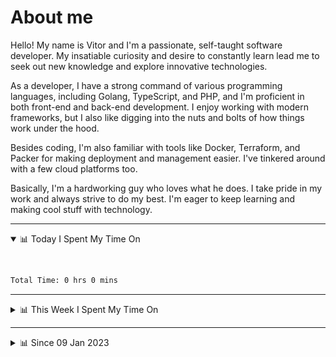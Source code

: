 # About me

Hello! My name is Vitor and I'm a passionate, self-taught software developer. My insatiable curiosity and desire to constantly learn lead me to seek out new knowledge and explore innovative technologies.

As a developer, I have a strong command of various programming languages, including Golang, TypeScript, and PHP, and I'm proficient in both front-end and back-end development. I enjoy working with modern frameworks, but I also like digging into the nuts and bolts of how things work under the hood.

Besides coding, I'm also familiar with tools like Docker, Terraform, and Packer for making deployment and management easier. I've tinkered around with a few cloud platforms too.

Basically, I'm a hardworking guy who loves what he does. I take pride in my work and always strive to do my best. I'm eager to keep learning and making cool stuff with technology.

---

<!-- ## 📊 Today I Spent My Time On -->

<details open>
<summary>📊 Today I Spent My Time On</summary>

&nbsp;

<!--DEVTIMER:TODAY:START-->


```txt
Total Time: 0 hrs 0 mins

```

<!--DEVTIMER:TODAY:END-->

</details>

---
<details>
<summary>📊 This Week I Spent My Time On</summary>

&nbsp;

<!--DEVTIMER:WEEK:START-->
<img align="center" width="32px" src="https://cdn.simpleicons.org/typescript/3178C6" alt="TypeScript" />&nbsp;&nbsp;&nbsp;<img align="center" width="32px" src="https://cdn.simpleicons.org/gnubash/fff" alt="Bash" />&nbsp;&nbsp;&nbsp;<img align="center" width="32px" src="https://cdn.simpleicons.org/vuedotjs/4FC08D" alt="Vue" />&nbsp;&nbsp;&nbsp;<img align="center" width="32px" src="https://cdn.simpleicons.org/carrd/fff" alt="JSON" />&nbsp;&nbsp;&nbsp;<img align="center" width="32px" src="https://cdn.simpleicons.org/css3/1572B6" alt="CSS" />&nbsp;&nbsp;&nbsp;<img align="center" width="32px" src="https://cdn.simpleicons.org/javascript/F7DF1E" alt="JavaScript" />&nbsp;&nbsp;&nbsp;

```txt
Total Time: 7 hrs 24 mins

TypeScript          4 hrs 46 mins   [================.........]    64.40 %
Bash                0 hrs 48 mins   [==.......................]    10.88 %
Vue                 0 hrs 44 mins   [==.......................]    10.00 %
SCSS                0 hrs 23 mins   [=........................]    5.24 %
JSON                0 hrs 15 mins   [.........................]    3.49 %
CSS                 0 hrs 7 mins    [.........................]    1.61 %
JavaScript          0 hrs 6 mins    [.........................]    1.39 %
XML                 0 hrs 4 mins    [.........................]    0.92 %
```

<!--DEVTIMER:WEEK:END-->
</details>

---


<details>
<summary>📊 Since 09 Jan 2023</summary>

&nbsp;

<!--DEVTIMER::START-->
<img align="center" width="32px" src="https://cdn.simpleicons.org/typescript/3178C6" alt="TypeScript" />&nbsp;&nbsp;&nbsp;<img align="center" width="32px" src="https://cdn.simpleicons.org/go/00ADD8" alt="Go" />&nbsp;&nbsp;&nbsp;<img align="center" width="32px" src="https://cdn.simpleicons.org/vuedotjs/4FC08D" alt="Vue" />&nbsp;&nbsp;&nbsp;<img align="center" width="32px" src="https://cdn.simpleicons.org/gnubash/fff" alt="Bash" />&nbsp;&nbsp;&nbsp;<img align="center" width="32px" src="https://cdn.simpleicons.org/yaml/fff" alt="YAML" />&nbsp;&nbsp;&nbsp;<img align="center" width="32px" src="https://cdn.simpleicons.org/carrd/fff" alt="JSON" />&nbsp;&nbsp;&nbsp;<img align="center" width="32px" src="https://cdn.simpleicons.org/markdown/fff" alt="Markdown" />&nbsp;&nbsp;&nbsp;<img align="center" width="32px" src="https://cdn.simpleicons.org/javascript/F7DF1E" alt="JavaScript" />&nbsp;&nbsp;&nbsp;<img align="center" width="32px" src="https://cdn.simpleicons.org/html5/E34F26" alt="HTML" />&nbsp;&nbsp;&nbsp;<img align="center" width="32px" src="https://cdn.simpleicons.org/css3/1572B6" alt="CSS" />&nbsp;&nbsp;&nbsp;<img align="center" width="32px" src="https://cdn.simpleicons.org/academia/fff" alt="Text" />&nbsp;&nbsp;&nbsp;

```txt
Total Time: 76 hrs 20 mins

TypeScript          41 hrs 45 mins  [=============............]    54.71 %
Go                  10 hrs 3 mins   [===......................]    13.16 %
Vue                 8 hrs 41 mins   [==.......................]    11.39 %
Bash                4 hrs 45 mins   [=........................]    6.22 %
YAML                3 hrs 12 mins   [=........................]    4.19 %
JSON                1 hrs 19 mins   [.........................]    1.73 %
Markdown            0 hrs 59 mins   [.........................]    1.28 %
JavaScript          0 hrs 56 mins   [.........................]    1.23 %
Docker              0 hrs 44 mins   [.........................]    0.96 %
SQL                 0 hrs 18 mins   [.........................]    0.39 %
HTML                0 hrs 15 mins   [.........................]    0.33 %
XML                 0 hrs 13 mins   [.........................]    0.27 %
CSS                 0 hrs 11 mins   [.........................]    0.25 %
Text                0 hrs 7 mins    [.........................]    0.14 %
```

<!--DEVTIMER::END-->

</details>
